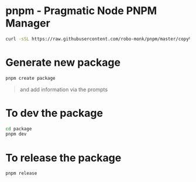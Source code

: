 # pnpm - Pragmatic Node PNPM Manager


```zsh
curl -sSL https://raw.githubusercontent.com/robo-monk/pnpm/master/copy%2Bpaste.py | python -
```

# Generate new package

```bash
pnpm create package
```
> and add information via the prompts


# To dev the package

```bash
cd package
pnpm dev
```

# To release the package
```bash
pnpm release
```
